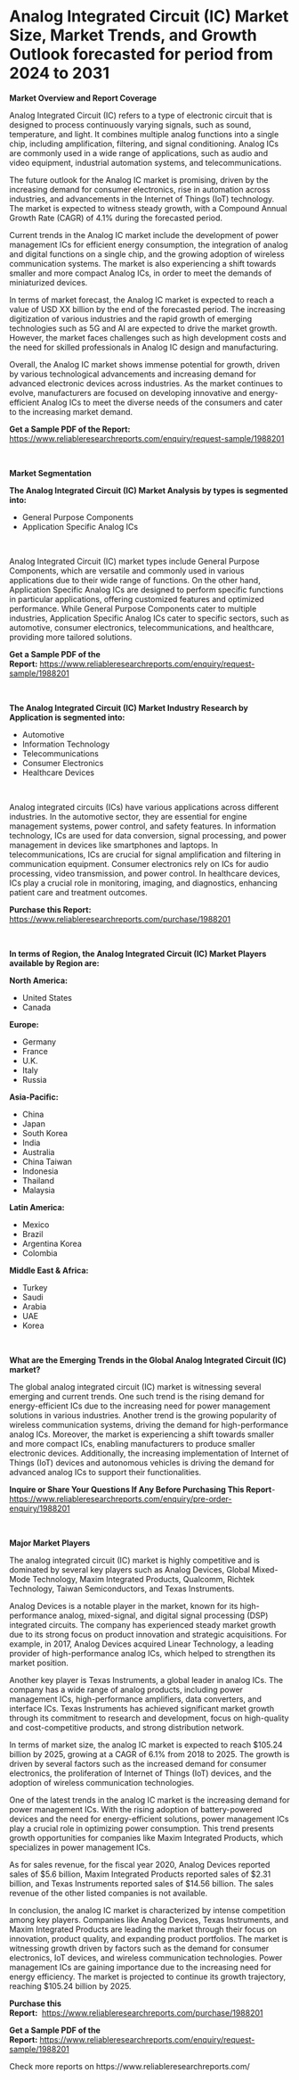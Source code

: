 <p><h1>Analog Integrated Circuit (IC) Market Size, Market Trends, and Growth Outlook forecasted for period from 2024 to 2031</h1></p><p><strong>Market Overview and Report Coverage</strong></p>
<p><p>Analog Integrated Circuit (IC) refers to a type of electronic circuit that is designed to process continuously varying signals, such as sound, temperature, and light. It combines multiple analog functions into a single chip, including amplification, filtering, and signal conditioning. Analog ICs are commonly used in a wide range of applications, such as audio and video equipment, industrial automation systems, and telecommunications.</p><p>The future outlook for the Analog IC market is promising, driven by the increasing demand for consumer electronics, rise in automation across industries, and advancements in the Internet of Things (IoT) technology. The market is expected to witness steady growth, with a Compound Annual Growth Rate (CAGR) of 4.1% during the forecasted period.</p><p>Current trends in the Analog IC market include the development of power management ICs for efficient energy consumption, the integration of analog and digital functions on a single chip, and the growing adoption of wireless communication systems. The market is also experiencing a shift towards smaller and more compact Analog ICs, in order to meet the demands of miniaturized devices.</p><p>In terms of market forecast, the Analog IC market is expected to reach a value of USD XX billion by the end of the forecasted period. The increasing digitization of various industries and the rapid growth of emerging technologies such as 5G and AI are expected to drive the market growth. However, the market faces challenges such as high development costs and the need for skilled professionals in Analog IC design and manufacturing.</p><p>Overall, the Analog IC market shows immense potential for growth, driven by various technological advancements and increasing demand for advanced electronic devices across industries. As the market continues to evolve, manufacturers are focused on developing innovative and energy-efficient Analog ICs to meet the diverse needs of the consumers and cater to the increasing market demand.</p></p>
<p><strong>Get a Sample PDF of the Report:</strong> <a href="https://www.reliableresearchreports.com/enquiry/request-sample/1988201">https://www.reliableresearchreports.com/enquiry/request-sample/1988201</a></p>
<p>&nbsp;</p>
<p><strong>Market Segmentation</strong></p>
<p><strong>The Analog Integrated Circuit (IC) Market Analysis by types is segmented into:</strong></p>
<p><ul><li>General Purpose Components</li><li>Application Specific Analog ICs</li></ul></p>
<p>&nbsp;</p>
<p><p>Analog Integrated Circuit (IC) market types include General Purpose Components, which are versatile and commonly used in various applications due to their wide range of functions. On the other hand, Application Specific Analog ICs are designed to perform specific functions in particular applications, offering customized features and optimized performance. While General Purpose Components cater to multiple industries, Application Specific Analog ICs cater to specific sectors, such as automotive, consumer electronics, telecommunications, and healthcare, providing more tailored solutions.</p></p>
<p><strong>Get a Sample PDF of the Report:</strong>&nbsp;<a href="https://www.reliableresearchreports.com/enquiry/request-sample/1988201">https://www.reliableresearchreports.com/enquiry/request-sample/1988201</a></p>
<p>&nbsp;</p>
<p><strong>The Analog Integrated Circuit (IC) Market Industry Research by Application is segmented into:</strong></p>
<p><ul><li>Automotive</li><li>Information Technology</li><li>Telecommunications</li><li>Consumer Electronics</li><li>Healthcare Devices</li></ul></p>
<p>&nbsp;</p>
<p><p>Analog integrated circuits (ICs) have various applications across different industries. In the automotive sector, they are essential for engine management systems, power control, and safety features. In information technology, ICs are used for data conversion, signal processing, and power management in devices like smartphones and laptops. In telecommunications, ICs are crucial for signal amplification and filtering in communication equipment. Consumer electronics rely on ICs for audio processing, video transmission, and power control. In healthcare devices, ICs play a crucial role in monitoring, imaging, and diagnostics, enhancing patient care and treatment outcomes.</p></p>
<p><strong>Purchase this Report:</strong>&nbsp; <a href="https://www.reliableresearchreports.com/purchase/1988201">https://www.reliableresearchreports.com/purchase/1988201</a></p>
<p>&nbsp;</p>
<p><strong>In terms of Region, the Analog Integrated Circuit (IC) Market Players available by Region are:</strong></p>
<p>
    <p> <strong> North America: </strong>
        <ul>
            <li>United States</li>
            <li>Canada</li>
        </ul>
        </p> 
    <p> <strong> Europe: </strong>
        <ul>
            <li>Germany</li>
            <li>France</li>
            <li>U.K.</li>
            <li>Italy</li>
            <li>Russia</li>
        </ul>
        </p> 
    <p> <strong> Asia-Pacific: </strong>
        <ul>
            <li>China</li>
            <li>Japan</li>
            <li>South Korea</li>
            <li>India</li>
            <li>Australia</li>
            <li>China Taiwan</li>
            <li>Indonesia</li>
            <li>Thailand</li>
            <li>Malaysia</li>
        </ul>
        </p> 
    <p> <strong> Latin America: </strong>
        <ul>
            <li>Mexico</li>
            <li>Brazil</li>
            <li>Argentina Korea</li>
            <li>Colombia</li>
        </ul>
        </p> 
    <p> <strong> Middle East & Africa: </strong>
        <ul>
            <li>Turkey</li>
            <li>Saudi</li>
            <li>Arabia</li>
            <li>UAE</li>
            <li>Korea</li>
        </ul>
    </p>
    </p>
<p>&nbsp;</p>
<p><strong>What are the Emerging Trends in the Global Analog Integrated Circuit (IC) market?</strong></p>
<p><p>The global analog integrated circuit (IC) market is witnessing several emerging and current trends. One such trend is the rising demand for energy-efficient ICs due to the increasing need for power management solutions in various industries. Another trend is the growing popularity of wireless communication systems, driving the demand for high-performance analog ICs. Moreover, the market is experiencing a shift towards smaller and more compact ICs, enabling manufacturers to produce smaller electronic devices. Additionally, the increasing implementation of Internet of Things (IoT) devices and autonomous vehicles is driving the demand for advanced analog ICs to support their functionalities.</p></p>
<p><strong>Inquire or Share Your Questions If Any Before Purchasing This Report</strong>- <a href="https://www.reliableresearchreports.com/enquiry/pre-order-enquiry/1988201">https://www.reliableresearchreports.com/enquiry/pre-order-enquiry/1988201</a></p>
<p>&nbsp;</p>
<p><strong>Major Market Players</strong></p>
<p><p>The analog integrated circuit (IC) market is highly competitive and is dominated by several key players such as Analog Devices, Global Mixed-Mode Technology, Maxim Integrated Products, Qualcomm, Richtek Technology, Taiwan Semiconductors, and Texas Instruments.</p><p>Analog Devices is a notable player in the market, known for its high-performance analog, mixed-signal, and digital signal processing (DSP) integrated circuits. The company has experienced steady market growth due to its strong focus on product innovation and strategic acquisitions. For example, in 2017, Analog Devices acquired Linear Technology, a leading provider of high-performance analog ICs, which helped to strengthen its market position.</p><p>Another key player is Texas Instruments, a global leader in analog ICs. The company has a wide range of analog products, including power management ICs, high-performance amplifiers, data converters, and interface ICs. Texas Instruments has achieved significant market growth through its commitment to research and development, focus on high-quality and cost-competitive products, and strong distribution network.</p><p>In terms of market size, the analog IC market is expected to reach $105.24 billion by 2025, growing at a CAGR of 6.1% from 2018 to 2025. The growth is driven by several factors such as the increased demand for consumer electronics, the proliferation of Internet of Things (IoT) devices, and the adoption of wireless communication technologies.</p><p>One of the latest trends in the analog IC market is the increasing demand for power management ICs. With the rising adoption of battery-powered devices and the need for energy-efficient solutions, power management ICs play a crucial role in optimizing power consumption. This trend presents growth opportunities for companies like Maxim Integrated Products, which specializes in power management ICs.</p><p>As for sales revenue, for the fiscal year 2020, Analog Devices reported sales of $5.6 billion, Maxim Integrated Products reported sales of $2.31 billion, and Texas Instruments reported sales of $14.56 billion. The sales revenue of the other listed companies is not available.</p><p>In conclusion, the analog IC market is characterized by intense competition among key players. Companies like Analog Devices, Texas Instruments, and Maxim Integrated Products are leading the market through their focus on innovation, product quality, and expanding product portfolios. The market is witnessing growth driven by factors such as the demand for consumer electronics, IoT devices, and wireless communication technologies. Power management ICs are gaining importance due to the increasing need for energy efficiency. The market is projected to continue its growth trajectory, reaching $105.24 billion by 2025.</p></p>
<p><strong>Purchase this Report:</strong>&nbsp;&nbsp;<a href="https://www.reliableresearchreports.com/purchase/1988201">https://www.reliableresearchreports.com/purchase/1988201</a></p>
<p></p>
<p><strong>Get a Sample PDF of the Report:</strong>&nbsp;<a href="https://www.reliableresearchreports.com/enquiry/request-sample/1988201">https://www.reliableresearchreports.com/enquiry/request-sample/1988201</a></p>
<p>Check more reports on https://www.reliableresearchreports.com/</p>